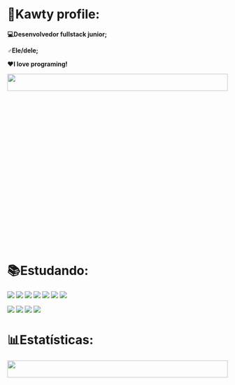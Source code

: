 # **👤Kawty profile:**
**💻Desenvolvedor fullstack junior;**

**♂️Ele/dele;**

**❤I love programing!**
<div align="center">
  <img src="https://media.tenor.com/cAxdEo0EsPkAAAAM/pixel-art.gif" height="10%" width="100%"/>
</div>

# **📚Estudando:**

<img src="https://img.shields.io/badge/HTML5-E34F26?style=for-the-badge&logo=html5&logoColor=white"/> <img src="https://img.shields.io/badge/CSS3-1572B6?style=for-the-badge&logo=css3&logoColor=white"/> <img src="https://img.shields.io/badge/JavaScript-F7DF1E?style=for-the-badge&logo=javascript&logoColor=black"/> <img src="https://img.shields.io/badge/Go-00ADD8?style=for-the-badge&logo=go&logoColor=white"/> <img src="https://img.shields.io/badge/Java-ED8B00?style=for-the-badge&logo=java&logoColor=white"/> <img src="https://img.shields.io/badge/React-20232A?style=for-the-badge&logo=react&logoColor=61DAFB"/> <img src="https://img.shields.io/badge/Node.js-43853D?style=for-the-badge&logo=node.js&logoColor=white"/>


<img src="https://img.shields.io/badge/MongoDB-4EA94B?style=for-the-badge&logo=mongodb&logoColor=white"/> <img src="https://img.shields.io/badge/redis-%23DD0031.svg?&style=for-the-badge&logo=redis&logoColor=white"/> <img src="https://img.shields.io/badge/Vercel-000000?style=for-the-badge&logo=vercel&logoColor=white"/> <img src="https://img.shields.io/badge/Google_Cloud-4285F4?style=for-the-badge&logo=google-cloud&logoColor=white"/>
# **📊Estatísticas:**
<div align="center">
  <img height="10%" width="100%" src="https://github-readme-stats.vercel.app/api?username=kaw65&show_icons=true&theme=dark&include_all_commits=true&count_private=true"/>
  </div>
